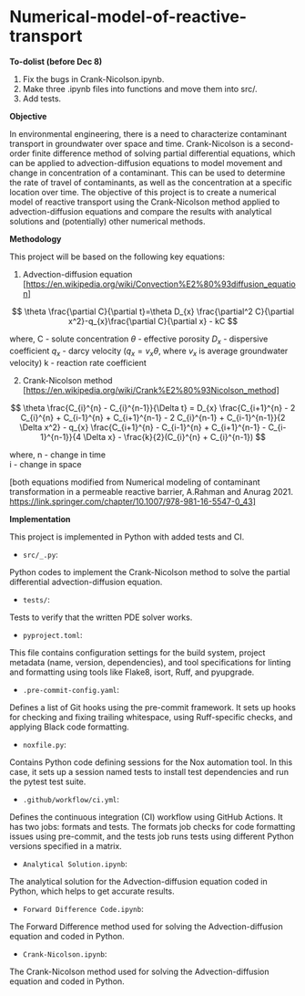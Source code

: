 # Numerical-model-of-reactive-transport
**To-dolist (before Dec 8)**

1. Fix the bugs in Crank-Nicolson.ipynb.
2. Make three .ipynb files into functions and move them into src/.
3. Add tests.


**Objective**

In environmental engineering, there is a need to characterize contaminant transport in groundwater over space and time. Crank-Nicolson is a second-order finite difference method of solving partial differential equations, which can be applied to advection-diffusion equations to model movement and change in concentration of a contaminant. This can be used to determine the rate of travel of contaminants, as well as the concentration at a specific location over time. The objective of this project is to create a numerical model of reactive transport using the Crank-Nicolson method applied to advection-diffusion equations and compare the results with analytical solutions and (potentially) other numerical methods.

**Methodology**

This project will be based on the following key equations:
1) Advection-diffusion equation
   [https://en.wikipedia.org/wiki/Convection%E2%80%93diffusion_equation]

$$
\theta \frac{\partial C}{\partial t}=\theta D_{x} \frac{\partial^2 C}{\partial x^2}-q_{x}\frac{\partial C}{\partial x} - kC
$$

where,
C - solute concentration
$\theta$ - effective porosity
$D_{x}$ - dispersive coefficient
$q_{x}$ - darcy velocity ($q_x=v_x \theta$, where $v_x$ is average groundwater velocity)
k - reaction rate coefficient

2) Crank-Nicolson method
   [https://en.wikipedia.org/wiki/Crank%E2%80%93Nicolson_method]

$$
\theta \frac{C_{i}^{n} - C_{i}^{n-1}}{\Delta t} = D_{x} \frac{C_{i+1}^{n} - 2 C_{i}^{n} + C_{i-1}^{n} + C_{i+1}^{n-1} - 2 C_{i}^{n-1} + C_{i-1}^{n-1}}{2 \Delta x^2} - q_{x} \frac{C_{i+1}^{n} - C_{i-1}^{n} + C_{i+1}^{n-1} - C_{i-1}^{n-1}}{4 \Delta x} - \frac{k}{2}(C_{i}^{n} + C_{i}^{n-1})
$$

where,
n - change in time  
i - change in space

[both equations modified from Numerical modeling of contaminant transformation in a permeable reactive barrier, A.Rahman and Anurag 2021. https://link.springer.com/chapter/10.1007/978-981-16-5547-0_43]

**Implementation**

This project is implemented in Python with added tests and CI.
* `src/_.py`:

Python codes to implement the Crank-Nicolson method to solve the partial differential advection-diffusion equation.

* `tests/`:

Tests to verify that the written PDE solver works.

* `pyproject.toml`:

This file contains configuration settings for the build system, project metadata (name, version, dependencies), and tool specifications for linting and formatting using tools like Flake8, isort, Ruff, and pyupgrade.

* `.pre-commit-config.yaml`:

Defines a list of Git hooks using the pre-commit framework. It sets up hooks for checking and fixing trailing whitespace, using Ruff-specific checks, and applying Black code formatting.

* `noxfile.py`:

Contains Python code defining sessions for the Nox automation tool. In this case, it sets up a session named tests to install test dependencies and run the pytest test suite.

* `.github/workflow/ci.yml`:

Defines the continuous integration (CI) workflow using GitHub Actions. It has two jobs: formats and tests. The formats job checks for code formatting issues using pre-commit, and the tests job runs tests using different Python versions specified in a matrix.

* `Analytical Solution.ipynb`:

The analytical solution for the Advection-diffusion equation coded in Python, which helps to get accurate results.

* `Forward Difference Code.ipynb`:

The Forward Difference method used for solving the Advection-diffusion equation and coded in Python.

* `Crank-Nicolson.ipynb`:

The Crank-Nicolson method used for solving the Advection-diffusion equation and coded in Python.

